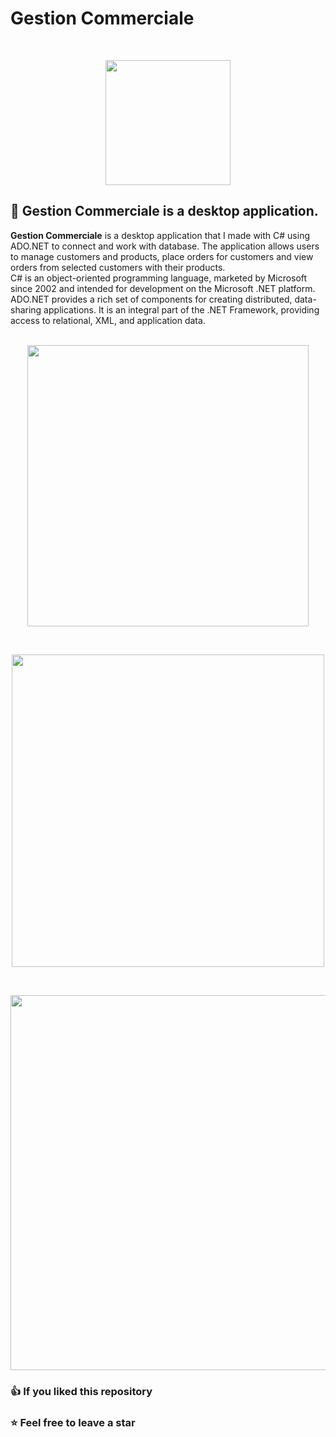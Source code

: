 # Gestion Commerciale 
<br>
<p align="center"><a href="https://docs.microsoft.com/en-us/dotnet/csharp/" target="_blank"><img src="https://static.cdnlogo.com/logos/c/27/c.svg" width="200"></a></p>

## 📌 Gestion Commerciale is a desktop application.

**Gestion Commerciale** is a desktop application that I made with C# using ADO.NET to connect and work with database. The application allows users to manage customers and products, place orders for customers and view orders from selected customers with their products.\
C# is an object-oriented programming language, marketed by Microsoft since 2002 and intended for development on the Microsoft .NET platform.\
ADO.NET provides a rich set of components for creating distributed, data-sharing applications. It is an integral part of the .NET Framework, providing access to relational, XML, and application data.
<br><br>
<p align="center"><img src="https://zupimages.net/up/21/45/32dw.png" width="450"></p>
<br>
<p align="center"><img src="https://zupimages.net/up/21/45/6j7d.png" width="500"></p>
<br>
<p align="center"><img src="https://zupimages.net/up/21/45/o3uh.png" width="600"></p>

### 👍 If you liked this repository
### ⭐ Feel free to leave a star 
